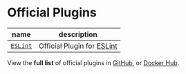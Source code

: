 # Official Plugins

name                                                    | description       
------------------------------------------------------- | ------------------------------
[`ESLint`](https://github.com/greenlight/plugin-eslint) | Official Plugin for [ESLint][]   

View the **full list** of official plugins in [GitHub][plugins], or [Docker Hub][docker-hub].

[plugins]: https://github.com/search?q=topic%3Aplugin+org%3Agreenlight&type=Repositories
[docker-hub]: https://hub.docker.com/u/audits/
[ESLint]: https://eslint.org
